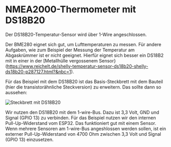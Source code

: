 # NMEA2000-Thermometer mit DS18B20

Der DS18B20-Temperatur-Sensor wird über 1-Wire angeschlossen.

Der BME280 eignet sich gut, um Lufttemperaturen zu messen. Für andere Aufgaben, wie zum Beispiel der Messung der Temperatur am Abgaskrümmer ist er nicht geeignet. Hierfür eignet sich besser ein DS18B2 mit in einer in der [Metallhülle vergossenem Sensor}(https://www.reichelt.de/shelly-temperatur-sensor-ds18b20-shelly-ds18b20-p287127.html?&nbc=1).

Für das Beispiel mit dem DS18B20 ist das Basis-Steckbrett mit dem Bauteil (hier die transistorähnliche Steckversion) zu erweitern. Das sollte dann so aussehen:

![Steckbrett mit DS18B20](https://github.com/AK-Homberger/NMEA-Workshop/blob/main/Bilder/NMEA2000-DS18B20_Steckplatine.png)

Wir nutzen den DS18B20 mit dem 1-wire-Bus. Dazu ist 3,3 Volt, GND und Signal (GPIO 13) zu verbinden.
Für das Beispiel nutzen wir den internen Pull-Up-Widerstand vom ESP32. Das funktioniert gut mit einem Sensor.
Wenn mehrere Sensoren am 1-wire-Bus angeshlossen werden sollen, ist ein externer Pull-Up-Widerstand von 4700 Ohm zwischen 3,3 Volt und Signal (GPIO 13) einzusetzen.

